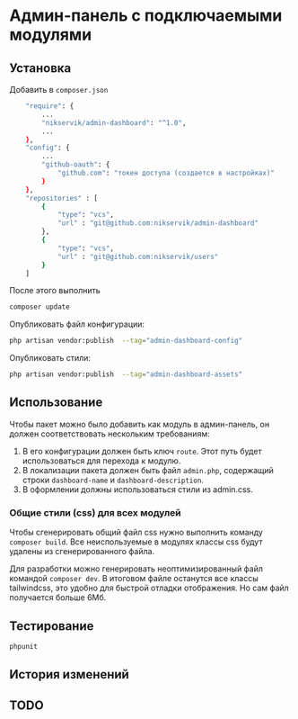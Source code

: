 # Админ-панель с подключаемыми модулями


## Установка

Добавить в `composer.json`
```bash
    "require": {
        ...
        "nikservik/admin-dashboard": "^1.0",
        ...
    },
    "config": {
        ...
        "github-oauth": {
            "github.com": "токен доступа (создается в настройках)"
        }
    },
    "repositories" : [
        {
            "type": "vcs",
            "url" : "git@github.com:nikservik/admin-dashboard"
        },
        {
            "type": "vcs",
            "url" : "git@github.com:nikservik/users"
        }
    ]
```
После этого выполнить 
```bash
composer update
```

Опубликовать файл конфигурации:
```bash
php artisan vendor:publish  --tag="admin-dashboard-config"
```
Опубликовать стили:
```bash
php artisan vendor:publish  --tag="admin-dashboard-assets"
```

## Использование

Чтобы пакет можно было добавить как модуль в админ-панель,
он должен соответствовать нескольким требованиям:
1. В его конфигурации должен быть ключ `route`. 
   Этот путь будет использоваться для перехода к модулю.
2. В локализации пакета должен быть файл `admin.php`, содержащий строки
   `dashboard-name` и `dashboard-description`.
3. В оформлении должны использоваться стили из admin.css.

### Общие стили (css) для всех модулей

Чтобы сгенерировать общий файл css нужно выполнить команду `composer build`. 
Все неиспользуемые в модулях классы css будут удалены из сгенерированного файла.

Для разработки можно генерировать неоптимизированный файл командой `composer dev`. 
В итоговом файле останутся все классы tailwindcss, это удобно для быстрой отладки отображения.
Но сам файл получается больше 6Мб.

## Тестирование

```bash
phpunit
```

## История изменений



## TODO

